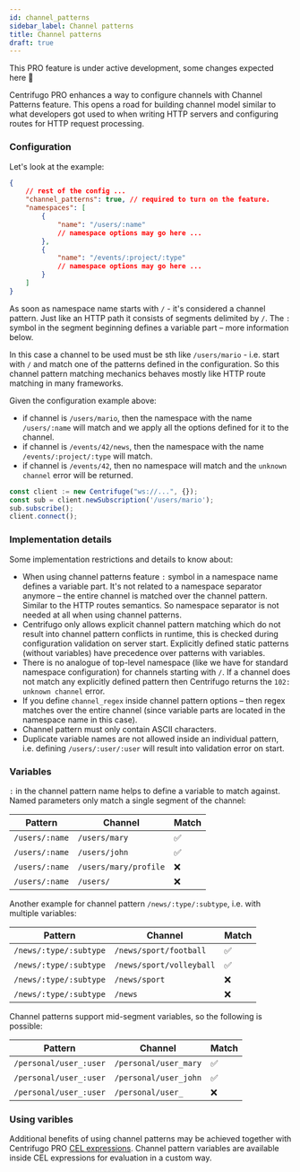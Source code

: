 ```yaml
---
id: channel_patterns
sidebar_label: Channel patterns
title: Channel patterns
draft: true
---
```


This PRO feature is under active development, some changes expected here 🚧

Centrifugo PRO enhances a way to configure channels with Channel Patterns feature. This opens a road for building channel model similar to what developers got used to when writing HTTP servers and configuring routes for HTTP request processing.

### Configuration

Let's look at the example:

```json
{
    // rest of the config ...
    "channel_patterns": true, // required to turn on the feature.
    "namespaces": [
        {
            "name": "/users/:name"
            // namespace options may go here ...
        },
        {
            "name": "/events/:project/:type"
            // namespace options may go here ...
        }
    ]
}
```

As soon as namespace name starts with `/` - it's considered a channel pattern. Just like an HTTP path it consists of segments delimited by `/`. The `:` symbol in the segment beginning defines a variable part – more information below.

In this case a channel to be used must be sth like `/users/mario` - i.e. start with `/` and match one of the patterns defined in the configuration. So this channel pattern matching mechanics behaves mostly like HTTP route matching in many frameworks.

Given the configuration example above:

* if channel is `/users/mario`, then the namespace with the name `/users/:name` will match and we apply all the options defined for it to the channel.
* if channel is `/events/42/news`, then the namespace with the name `/events/:project/:type` will match.
* if channel is `/events/42`, then no namespace will match and the `unknown channel` error will be returned.

```javascript title="Basic example demonstrating use of pattern channels in JS"
const client := new Centrifuge("ws://...", {});
const sub = client.newSubscription('/users/mario');
sub.subscribe();
client.connect();
```

### Implementation details

Some implementation restrictions and details to know about:

* When using channel patterns feature `:` symbol in a namespace name defines a variable part. It's not related to a namespace separator anymore – the entire channel is matched over the channel pattern. Similar to the HTTP routes semantics. So namespace separator is not needed at all when using channel patterns.
* Centrifugo only allows explicit channel pattern matching which do not result into channel pattern conflicts in runtime, this is checked during configuration validation on server start. Explicitly defined static patterns (without variables) have precedence over patterns with variables.
* There is no analogue of top-level namespace (like we have for standard namespace configuration) for channels starting with `/`. If a channel does not match any explicitly defined pattern then Centrifugo returns the `102: unknown channel` error.
* If you define `channel_regex` inside channel pattern options – then regex matches over the entire channel (since variable parts are located in the namespace name in this case).
* Channel pattern must only contain ASCII characters.
* Duplicate variable names are not allowed inside an individual pattern, i.e. defining `/users/:user/:user` will result into validation error on start.

### Variables

`:` in the channel pattern name helps to define a variable to match against. Named parameters only match a single segment of the channel:

| Pattern | Channel                 | Match     |
| ------- |-------------------------|-----------|
| `/users/:name` | `/users/mary`         |  ✅  |
| `/users/:name` | `/users/john`         |  ✅  |
| `/users/:name` | `/users/mary/profile` |  ❌  |
| `/users/:name` | `/users/`             |  ❌  |

Another example for channel pattern `/news/:type/:subtype`, i.e. with multiple variables:

| Pattern | Channel                 | Match     |
| ------- |-------------------------|-----------|
| `/news/:type/:subtype` | `/news/sport/football`    |  ✅  |
| `/news/:type/:subtype` | `/news/sport/volleyball`  |  ✅  |
| `/news/:type/:subtype` | `/news/sport`             |  ❌  |
| `/news/:type/:subtype` | `/news`                   |  ❌  |

Channel patterns support mid-segment variables, so the following is possible:

| Pattern | Channel                 | Match     |
| ------- |-------------------------|-----------|
| `/personal/user_:user` | `/personal/user_mary`  |  ✅  |
| `/personal/user_:user` | `/personal/user_john`  |  ✅  |
| `/personal/user_:user` | `/personal/user_`      |  ❌  |

### Using varibles

Additional benefits of using channel patterns may be achieved together with Centrifugo PRO [CEL expressions](./cel_expressions.md). Channel pattern variables are available inside CEL expressions for evaluation in a custom way.

